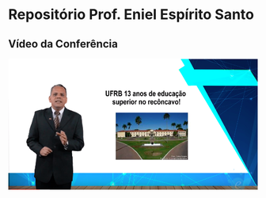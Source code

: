 # Repositório Prof. Eniel Espírito Santo

## Vídeo da Conferência 

[![IMAGE ALT TEXT HERE](img_video.png)](https://www.youtube.com/watch?v=pd9lqT3memk&t)


